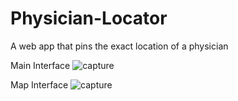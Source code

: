 # Physician-Locator
A web app that pins the exact location of a physician

Main Interface
![capture](https://user-images.githubusercontent.com/28064695/40534680-bb39cd06-5fbb-11e8-9de6-11af8d6c9a87.PNG)

Map Interface
![capture](https://user-images.githubusercontent.com/28064695/40534707-cf940050-5fbb-11e8-9c1c-fae0cb895dd9.PNG)
